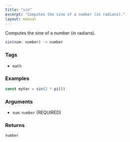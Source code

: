 ```yaml
---
title: "sin"
excerpt: "Computes the sine of a number (in radians)."
layout: manual
---
```


Computes the sine of a number (in radians).



```js
sin(num: number) -> number
```

### Tags

* `math`

### Examples

```js
const myVar = sin(2 * pi())
```

### Arguments

* `num`: `number` (REQUIRED)

### Returns

`number`



